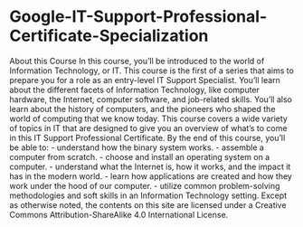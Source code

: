 # Google-IT-Support-Professional-Certificate-Specialization
About this Course In this course, you’ll be introduced to the world of Information Technology, or IT. This course is the first of a series that aims to prepare you for a role as an entry-level IT Support Specialist. You’ll learn about the different facets of Information Technology, like computer hardware, the Internet, computer software, and job-related skills. You’ll also learn about the history of computers, and the pioneers who shaped the world of computing that we know today. This course covers a wide variety of topics in IT that are designed to give you an overview of what’s to come in this IT Support Professional Certificate.  By the end of this course, you’ll be able to: - understand how the binary system works. - assemble a computer from scratch. - choose and install an operating system on a computer. - understand what the Internet is, how it works, and the impact it has in the modern world. - learn how applications are created and how they work under the hood of our computer. - utilize common problem-solving methodologies and soft skills in an Information Technology setting.  Except as otherwise noted, the contents on this site are licensed under a Creative Commons Attribution-ShareAlike 4.0 International License.
